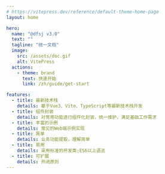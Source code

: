 ```yaml
---
# https://vitepress.dev/reference/default-theme-home-page
layout: home

hero:
  name: "@dfsj v3.0"
  text: ""
  tagline: "统一文档"
  image:
    src: /assets/doc.gif
    alt: VitePress
  actions:
    - theme: brand
      text: 快速开始
      link: /zh/guide/get-start

features:
  - title: 最新技术栈
    details: 基于Vue3、Vite、TypeScript等最新技术栈开发
  - title: 组件封装
    details: 对常用功能进行组件化封装，统一维护，满足基础工作需求
  - title: 丰富的示例
    details: 常见的Web端示例实现
  - title: 简单
    details: 业务功能提取，理解简单
  - title: 易用
    details: 采用标准的开发类;ES6以上语法
  - title: 可扩展
    details: 开闭原则
---
```


   